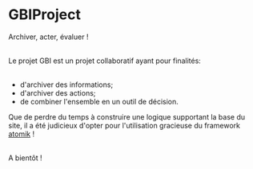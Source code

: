 # GBIProject

Archiver, acter, évaluer !<br /><br />

Le projet GBI est un projet collaboratif ayant pour finalités:<br /><br />

- d'archiver des informations;<br />
- d'archiver des actions;<br />
- de combiner l'ensemble en un outil de décision.<br />

Que de perdre du temps à construire une logique supportant la base du site, il a été judicieux d'opter pour l'utilisation gracieuse du framework <a href="http://atomikframework.com/" target="_blank">atomik</a> !<br /><br />

A bientôt !
